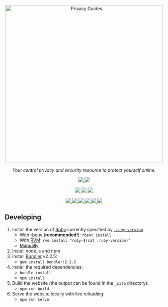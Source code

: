 <div align="center">
<a href="https://privacyguides.org">
	<img src="/assets/img/layout/privacy-guides-logo.svg" width="500px" alt="Privacy Guides" />
</a>
<p>
	<em>Your central privacy and security resource to protect yourself online.</em>
</p>
<p>
<a href="https://www.privacyguides.org">
	<img src="https://img.shields.io/uptimerobot/status/m786935055-1117e0819f5c23c651d46a17?label=website%20status">
</a>
<a href="https://opencollective.com/privacyguides">
	<img src="https://img.shields.io/opencollective/all/privacyguides">
</a>
</p>
<p>
<a href="https://www.reddit.com/r/PrivacyGuides/">
	<img src="https://img.shields.io/reddit/subreddit-subscribers/PrivacyGuides?label=Subscribe%20to%20r%2FPrivacyGuides&style=social">
</a>
<a href="https://twitter.com/privacy_guides">
	<img src="https://img.shields.io/twitter/follow/privacy_guides?style=social">
</a>
<a href="https://github.com/privacyguides/privacyguides.org/stargazers">
	<img src="https://img.shields.io/github/stars/privacyguides?style=social">
</a>
</p>
<p>
<a href="https://app.netlify.com/sites/privacyguides/deploys">
	<img src="https://img.shields.io/netlify/f40bcb64-a6ed-4650-9ca6-7d3ac293d2be">
</a>
<a href="https://github.com/privacyguides/privacyguides.org/issues">
	<img src="https://img.shields.io/github/issues-raw/privacyguides/privacyguides.org">
</a>
<a href="https://github.com/privacyguides/privacyguides.org/issues?q=is%3Aissue+is%3Aclosed">
	<img src="https://img.shields.io/github/issues-closed-raw/privacyguides/privacyguides.org">
</a>
<a href="https://github.com/privacyguides/privacyguides.org/pulls">
	<img src="https://img.shields.io/github/issues-pr-raw/privacyguides/privacyguides.org">
</a>
<a href="https://github.com/privacyguides/privacyguides.org/pulls?q=is%3Apr+is%3Aclosed">
	<img src="https://img.shields.io/github/issues-pr-closed-raw/privacyguides/privacyguides.org">
</a>
<a href="https://github.com/privacytools/privacytools.io/issues">
	<img src="https://img.shields.io/github/issues/privacytools/privacytools.io?color=black&label=upstream%20issues">
</a>
</p>
</div>

## Developing

1. Install the version of [Ruby](https://www.ruby-lang.org/en/downloads/) currently specified by [`.ruby-version`](.ruby-version)
	* With [rbenv](https://github.com/rbenv/rbenv) (**recommended!**): `rbenv install`
	* With [RVM](https://rvm.io): `rvm install "ruby-$(cat .ruby-version)"`
	* [Manually](https://www.ruby-lang.org/en/downloads/)
1. Install node.js and npm
1. Install [Bundler](https://bundler.io/) v2.2.5:
	* `gem install bundler:2.2.5`
1. Install the required dependencies:
	* `bundle install`
	* `npm install`
1. Build the website (the output can be found in the `_site` directory):
	* `npm run build`
1. Serve the website locally with live reloading:
	* `npm run serve`
